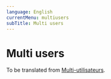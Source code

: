 ```yaml
---
language: English
currentMenu: multiusers
subTitle: Multi users
---
```


# Multi users
To be translated from [Multi-utilisateurs](../../fr/Administrateur/Multi-utilisateurs.md).
